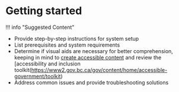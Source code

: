 # Getting started

!!! info "Suggested Content"
  * Provide step-by-step instructions for system setup
  * List prerequisites and system requirements
  * Determine if visual aids are necessary for better comprehension, keeping in mind to [create accessible content](https://digital.gov.bc.ca/wcag/home/intro/) and review the [accessibility and inclusion toolkit(https://www2.gov.bc.ca/gov/content/home/accessible-government/toolkit)
  * Address common issues and provide troubleshooting solutions